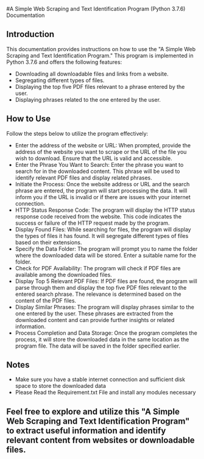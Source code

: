 #A Simple Web Scraping and Text Identification Program (Python 3.7.6) Documentation

## Introduction
This documentation provides instructions on how to use the "A Simple Web Scraping and Text Identification Program." This program is implemented in Python 3.7.6 and offers the following features:

- Downloading all downloadable files and links from a website.
- Segregating different types of files.
- Displaying the top five PDF files relevant to a phrase entered by the user.
- Displaying phrases related to the one entered by the user.

## How to Use
Follow the steps below to utilize the program effectively:

- Enter the address of the website or URL: When prompted, provide the address of the website you want to scrape or the URL of the file you wish to download. Ensure that the URL is valid and accessible.
- Enter the Phrase You Want to Search: Enter the phrase you want to search for in the downloaded content. This phrase will be used to identify relevant PDF files and display related phrases.
- Initiate the Process: Once the website address or URL and the search phrase are entered, the program will start processing the data. It will inform you if the URL is invalid or if there are issues with your internet connection.
- HTTP Status Response Code: The program will display the HTTP status response code received from the website. This code indicates the success or failure of the HTTP request made by the program.
- Display Found Files: While searching for files, the program will display the types of files it has found. It will segregate different types of files based on their extensions.
- Specify the Data Folder: The program will prompt you to name the folder where the downloaded data will be stored. Enter a suitable name for the folder.
- Check for PDF Availability: The program will check if PDF files are available among the downloaded files.
- Display Top 5 Relevant PDF Files: If PDF files are found, the program will parse through them and display the top five PDF files relevant to the entered search phrase. The relevance is determined based on the content of the PDF files.
- Display Similar Phrases: The program will display phrases similar to the one entered by the user. These phrases are extracted from the downloaded content and can provide further insights or related information.
- Process Completion and Data Storage: Once the program completes the process, it will store the downloaded data in the same location as the program file. The data will be saved in the folder specified earlier.

## Notes 
- Make sure you have a stable internet connection and sufficient disk space to store the downloaded data
- Please Read the Requirement.txt File and install any modules necessary

## Feel free to explore and utilize this "A Simple Web Scraping and Text Identification Program" to extract useful information and identify relevant content from websites or downloadable files.
 

